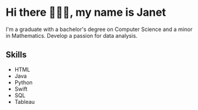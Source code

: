 # Hi there 👋👩‍💻, my name is Janet
I'm a graduate with a bachelor's degree on Computer Science and a minor in Mathematics. Develop a passion for data analysis.

## Skills
* HTML
* Java
* Python
* Swift
* SQL
* Tableau






